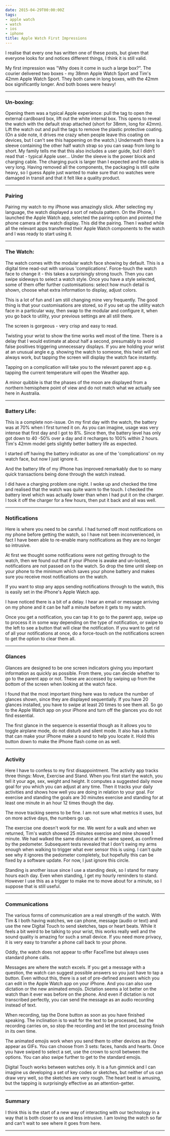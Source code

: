```yaml
---
date: 2015-04-29T00:00:00Z
tags:
- apple watch
- watch
- ios
- iphone
title: Apple Watch First Impressions
---
```


I realise that every one has written one of these posts, but given that everyone
looks for and notices different things, I think it is still valid.

My first impression was "Why does it come in such a large box?". The courier
delivered two boxes - my 38mm Apple Watch Sport and Tim's 42mm Apple Watch
Sport. They both came in long boxes, with the 42mm box significantly longer. And
both boxes were heavy!

---

### Un-boxing:

Opening them was a typical Apple experience: pull the tag to open the external
cardboard box, lift out the white internal box. This opens to reveal the watch
with the default strap attached (short for 38mm, long for 42mm). Lift the watch
out and pull the tags to remove the plastic protective coating. (On a side note,
it drives me crazy when people leave this coating on devices, but I can't see
this happening on the watch.) Underneath there is a sleeve containing the other
half watch strap so you can swap from long to short. My family tells me that
this also includes a user guide, but I didn’t read that - typical Apple user...
Under the sleeve is the power block and charging cable. The charging puck is
larger than I expected and the cable is very long. Having removed all the
components, the packaging is still quite heavy, so I guess Apple just wanted to
make sure that no watches were damaged in transit and that it felt like a
quality product.

---

### Pairing

Pairing my watch to my iPhone was amazingly slick. After selecting my language,
the watch displayed a sort of nebula pattern. On the iPhone, I launched the
Apple Watch app, selected the pairing option and pointed the phone camera at the
watch display. This did the pairing. Then I waited while all the relevant apps
transferred their Apple Watch components to the watch and I was ready to start
using it.

---

### The Watch:

The watch comes with the modular watch face showing by default. This is a
digital time read-out with various 'complications'. Force-touch the watch face
to change it - this takes a surprisingly strong touch. Then you can swipe
sideways to select a watch style. Once you have a style selected, some of them
offer further customisations: select how much detail is shown, choose what extra
information to display, adjust colors.

This is a lot of fun and I am still changing mine very frequently. The good
thing is that your customisations are stored, so if you set up the utility watch
face in a particular way, then swap to the modular and configure it, when you go
back to utility, your previous settings are all still there.

The screen is gorgeous - very crisp and easy to read.

Twisting your wrist to show the time works well most of the time. There is a
delay that I would estimate at about half a second, presumably to avoid false
positives triggering unnecessary displays. If you are holding your wrist at an
unusual angle e.g. showing the watch to someone, this twist will not always
work, but tapping the screen will display the watch face instantly.

Tapping on a complication will take you to the relevant parent app e.g. tapping
the current temperature will open the Weather app.

A minor quibble is that the phases of the moon are displayed from a northern
hemisphere point of view and do not match what we actually see here in
Australia.

---

### Battery Life:

This is a complete non-issue. On my first day with the watch, the battery was at
70% when I first turned it on. As you can imagine, usage was very intense that
first day and I got to 8%. Since then, the battery level has only got down to 40
-50% over a day and it recharges to 100% within 2 hours. Tim's 42mm model gets
slightly better battery life as expected.

I started off having the battery indicator as one of the 'complications' on my
watch face, but now I just ignore it.

And the battery life of my iPhone has improved remarkably due to so many quick
transactions being done through the watch instead.

I did have a charging problem one night. I woke up and checked the time and
realised that the watch was quite warm to the touch. I checked the battery level
which was actually lower than when I had put it on the charger. I took it off
the charger for a few hours, then put it back and all was well.

---

### Notifications

Here is where you need to be careful. I had turned off most notifications on my
phone before getting the watch, so I have not been inconvenienced, in fact I
have been able to re-enable many notifications as they are no longer so
intrusive.

At first we thought some notifications were not getting through to the watch,
then we found out that if your iPhone is awake and un-locked, notifications are
not passed on to the watch. So drop the time until sleep on your phone to the
minimum which saves your phone battery and makes sure you receive most
notifications on the watch.

If you want to stop any apps sending notifications through to the watch, this is
easily set in the iPhone's Apple Watch app.

I have noticed there is a bit of a delay. I hear an email or message arriving on
my phone and it can be half a minute before it gets to my watch.

Once you get a notification, you can tap it to go to the parent app, swipe up to
process it in some way depending on the type of notification, or swipe to the
left to see a button that will clear the notification. If you want to get rid of
all your notifications at once, do a force-touch on the notifications screen to
get the option to clear them all.

---

### Glances

Glances are designed to be one screen indicators giving you important
information as quickly as possible. From there, you can decide whether to go to
the parent app or not. These are accessed by swiping up from the bottom of the
screen when looking at the watch face.

I found that the most important thing here was to reduce the number of glances
shown, since they are displayed sequentially. If you have 20 glances installed,
you have to swipe at least 20 times to see them all. So go to the Apple Watch
app on your iPhone and turn off the glances you do not find essential.

The first glance in the sequence is essential though as it allows you to toggle
airplane mode, do not disturb and silent mode. It also has a button that can
make your iPhone make a sound to help you locate it. Hold this button down to
make the iPhone flash come on as well.

---

### Activity

Here I have to confess to my first disappointment. The activity app tracks three
things: Move, Exercise and Stand. When you first start the watch, you tell it
your age, sex, weight and height. It computes a suggested daily move goal for
you which you can adjust at any time. Then it tracks your daily activities and
shows how well you are doing in relation to your goal. For exercise and standing
the goals are 30 minutes exercise and standing for at least one minute in an
hour 12 times though the day.

The move tracking seems to be fine. I am not sure what metrics it uses, but on
more active days, the numbers go up.

The exercise one doesn't work for me. We went for a walk and when we returned,
Tim's watch showed 25 minutes exercise and mine showed 1 minute. We had walked
the same distance at the same speed, as confirmed by the pedometer. Subsequent
tests revealed that I don't swing my arms enough when walking to trigger what
ever sensor this is using. I can't quite see why it ignores the pedometer
completely, but hopefully this can be fixed by a software update. For now, I
just ignore this circle.

Standing is another issue since I use a standing desk, so I stand for many hours
each day. Even when standing, I get my hourly reminders to stand. However I use
this as a trigger to make me to move about for a minute, so I suppose that is
still useful.

---

### Communications

The various forms of communication are a real strength of the watch. With Tim &
I both having watches, we can phone, message (audio or text) and use the new
Digital Touch to send sketches, taps or heart beats. While it feels a bit weird
to be talking to your wrist, this works really well and the sound quality is
amazing for such a small device. If you need more privacy, it is very easy to
transfer a phone call back to your phone.

Oddly, the watch does not appear to offer FaceTime but always uses standard
phone calls.

Messages are where the watch excels. If you get a message with a question, the
watch can suggest possible answers so you just have to tap a button. Even
without this, there is a set of pre-defined answers which you can edit in the
Apple Watch app on your iPhone. And you can also use dictation or the new
animated emojis. Dictation seems a lot better on the watch than it ever was
before on the phone. And even if dictation is not transcribed perfectly, you can
send the message as an audio recording instead of text.

When recording, tap the Done button as soon as you have finished speaking. The
inclination is to wait for the text to be processed, but the recording carries
on, so stop the recording and let the text processing finish in its own time.

The animated emojis work when you send them to other devices as they appear as
GIFs. You can choose from 3 sets: faces, hands and hearts. Once you have swiped
to select a set, use the crown to scroll between the options. You can also swipe
further to get to the standard emojis.

Digital Touch works between watches only. It is a fun gimmick and I can imagine
us developing a set of key codes or sketches, but neither of us can draw very
well, so the sketches are very rough. The heart beat is amusing, but the tapping
is surprisingly effective as an attention-getter.

---

### Summary

I think this is the start of a new way of interacting with our technology in a
way that is both closer to us and less intrusive. I am loving the watch so far
and can't wait to see where it goes from here.

---
